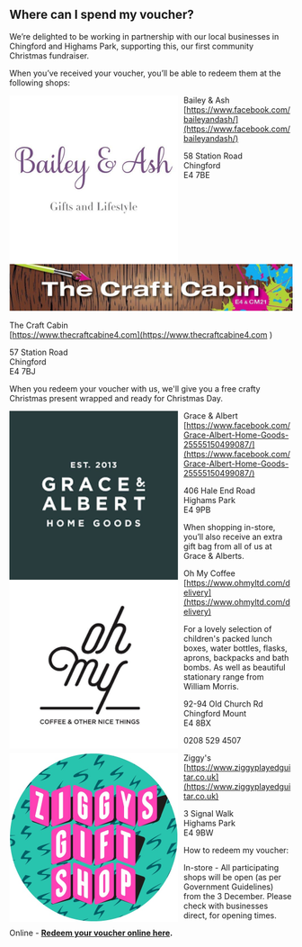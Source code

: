 ## Where can I spend my voucher?

We’re delighted to be working in partnership with our local businesses in Chingford and Highams Park, supporting this, our first community Christmas fundraiser.

When you’ve received your voucher, you’ll be able to redeem them at the following shops:

<img src="/img/bailey-and-ash.jpg" style="width: 300px; float: left; margin-right: 10px;"  />

Bailey & Ash  
[https://www.facebook.com/baileyandash/](https://www.facebook.com/baileyandash/)

58 Station Road  
Chingford   
E4 7BE  

<div class="hr"></div>

![The Craft Cabin](/img/craft-cabin.jpg)

The Craft Cabin  
[https://www.thecraftcabine4.com](https://www.thecraftcabine4.com )  

57 Station Road  
Chingford  
E4 7BJ  

When you redeem your voucher with us, we'll give you a free crafty Christmas present wrapped and ready for Christmas Day.

<div class="hr"></div>

<img src="/img/grace-and-albert.png" style="width: 300px; float: left; margin-right: 10px;"  />

Grace & Albert  
[https://www.facebook.com/Grace-Albert-Home-Goods-25555150499087/](https://www.facebook.com/Grace-Albert-Home-Goods-25555150499087/)

406 Hale End Road  
Highams Park  
E4 9PB 

When shopping in-store, you’ll also receive an extra gift bag from all of us at Grace & Alberts. 

<div class="hr"></div>

<img src="/img/oh-my-coffee.jpg" style="width: 300px; float: left; margin-right: 10px;"  />

Oh My Coffee  
[https://www.ohmyltd.com/delivery](https://www.ohmyltd.com/delivery)

For a lovely selection of children's packed lunch boxes, water bottles, flasks, aprons, backpacks and bath bombs. As well as beautiful stationary range from William Morris.

92-94 Old Church Rd  
Chingford Mount  
E4 8BX  

0208 529 4507

<div class="hr"></div>

<img src="/img/ziggys.jpg" style="width: 300px; float: left; margin-right: 10px;"  />

Ziggy's  
[https://www.ziggyplayedguitar.co.uk](https://www.ziggyplayedguitar.co.uk)


3 Signal Walk  
Highams Park  
E4 9BW  

<div class="hr"></div>

How to redeem my voucher:

In-store - All participating shops will be open (as per Government Guidelines) from the 3 December. Please check with businesses direct, for opening times.

Online - **[Redeem your voucher online here](https://ticketlab.shop/chingford-highams-park-christmas/).**
